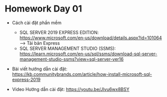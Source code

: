 # Homework Day 01

- Cách cài đặt phần mềm
  - SQL SERVER 2019 EXPRESS EDITION: https://www.microsoft.com/en-us/download/details.aspx?id=101064 --> Tải bản Express
  - SQL SERVER MANAGEMENT STUDIO (SSMS): https://learn.microsoft.com/en-us/sql/ssms/download-sql-server-management-studio-ssms?view=sql-server-ver16

- Bài viết hướng dẫn cài đặt: https://kb.communitybrands.com/article/how-install-microsoft-sql-express-2019
- Video Hướng dẫn cài đặt: https://youtu.be/JIvu6wx8BSY
